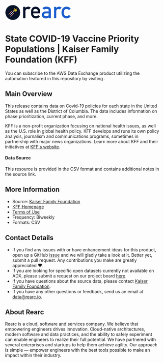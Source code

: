 <a href="https://www.rearc.io/data/">
    <img src="./rearc_logo_rgb.png" alt="Rearc Logo" title="Rearc Logo" height="52" />
</a>

# State COVID-19 Vaccine Priority Populations | Kaiser Family Foundation (KFF)

You can subscribe to the AWS Data Exchange product utilizing the automation featured in this repository by visiting [](). 

## Main Overview

This release contains data on Covid-19 policies for each state in the United States as well as the District of Columbia. The data includes information on phase prioritization, current phase, and more.

KFF is a non-profit organization focusing on national health issues, as well as the U.S. role in global health policy. KFF develops and runs its own policy analysis, journalism and communications programs, sometimes in partnership with major news organizations. Learn more about KFF and their initiatives at [KFF's website](https://www.kff.org/).

#### Data Source
This resource is provided in the CSV format and contains additional notes in the source link.

## More Information
- Source: [Kaiser Family Foundation](https://www.kff.org/report-section/state-covid-19-data-and-policy-actions-policy-actions/)
- [KFF Homepage](https://www.kff.org/)
- [Terms of Use](https://www.kff.org/permissions-citations-reprints/)
- Frequency: Biweekly
- Formats: CSV

## Contact Details
- If you find any issues with or have enhancement ideas for this product, open up a GitHub [issue](https://github.com/rearc-data/state-covid-19-vaccine-priority/issues) and we will gladly take a look at it. Better yet, submit a pull request. Any contributions you make are greatly appreciated :heart:.
- If you are looking for specific open datasets currently not available on ADX, please submit a request on our project board [here](https://github.com/orgs/rearc-data/projects/1).
- If you have questions about the source data, please contact [Kaiser Family Foundation](https://www.kff.org/contact-us/).
- If you have any other questions or feedback, send us an email at data@rearc.io.

## About Rearc
Rearc is a cloud, software and services company. We believe that empowering engineers drives innovation. Cloud-native architectures, modern software and data practices, and the ability to safely experiment can enable engineers to realize their full potential. We have partnered with several enterprises and startups to help them achieve agility. Our approach is simple — empower engineers with the best tools possible to make an impact within their industry.
